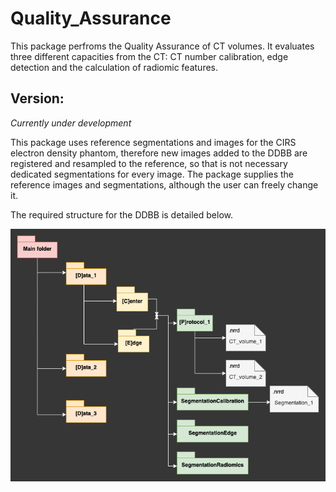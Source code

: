 # Quality_Assurance

This package perfroms the Quality Assurance of CT volumes. It evaluates three different capacities from the CT: CT number calibration, edge detection and the calculation of radiomic features.

## Version:
_Currently under development_

This package uses reference segmentations and images for the CIRS electron density phantom, therefore new images added to the DDBB are registered and resampled to the reference, so that is not necessary dedicated segmentations for every image. The package supplies the reference images and segmentations, although the user can freely change it. 

The required structure for the DDBB is detailed below.

![DDBB structure](images/ddbb_diagram.png)
